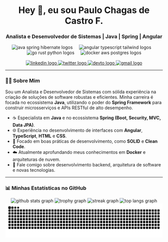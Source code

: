 <h1 align="center">Hey 👋, eu sou Paulo Chagas de Castro F.</h1>
<h3 align="center">Analista e Desenvolvedor de Sistemas | Java | Spring | Angular</h3>

<div align="center">
  <img src="https://skillicons.dev/icons?i=java,spring,hibernate" height="60" alt="java spring hibernate logos"  />
  <img width="12" />
  <img src="https://skillicons.dev/icons?i=angular,ts,tailwind" height="60" alt="angular typescript tailwind logos"  />
  <img width="12" />
  <img src="https://skillicons.dev/icons?i=go,rust,python" height="60" alt="go rust python logos"  />
  <img width="12" />
  <img src="https://skillicons.dev/icons?i=docker,aws,postgres" height="60" alt="docker aws postgres logos"  />
</div>

<div align="center" style="margin-top: 1rem;">
  <a href="https://linkedin.com/in/paulo-chagas-de-castro-f/" target="_blank">
    <img src="https://img.shields.io/static/v1?message=LinkedIn&logo=linkedin&label=&color=0077B5&logoColor=white&labelColor=&style=for-the-badge" height="25" alt="linkedin logo"  />
  </a>
  <a href="https://twitter.com/SEU_USUARIO_TWITTER" target="_blank">
    <img src="https://img.shields.io/static/v1?message=Twitter&logo=twitter&label=&color=1DA1F2&logoColor=white&labelColor=&style=for-the-badge" height="25" alt="twitter logo"  />
  </a>
  <a href="https://dev.to/SEU_USUARIO_DEVTO" target="_blank">
    <img src="https://img.shields.io/static/v1?message=dev.to&logo=dev.to&label=&color=0A0A0A&logoColor=white&labelColor=&style=for-the-badge" height="25" alt="devto logo"  />
  </a>
  <a href="mailto:SEU-EMAIL@DOMINIO.COM" target="_blank">
    <img src="https://img.shields.io/static/v1?message=Email&logo=gmail&label=&color=D14836&logoColor=white&labelColor=&style=for-the-badge" height="25" alt="gmail logo" />
  </a>
</div>

---

### 👨‍💻 Sobre Mim

Sou um Analista e Desenvolvedor de Sistemas com sólida experiência na criação de soluções de software robustas e eficientes. Minha carreira é focada no ecossistema **Java**, utilizando o poder do **Spring Framework** para construir microsserviços e APIs RESTful de alto desempenho.

- ☕ Especialista em **Java** e no ecossistema **Spring (Boot, Security, MVC, Data JPA)**.
- 🌐 Experiência no desenvolvimento de interfaces com **Angular**, **TypeScript**, **HTML** e **CSS**.
- 🚀 Focado em boas práticas de desenvolvimento, como **SOLID** e **Clean Code**.
- ☁️ Atualmente aprofundando meus conhecimentos em **Docker** e arquiteturas de nuvem.
- 💬 Fale comigo sobre desenvolvimento backend, arquitetura de software e novas tecnologias.

---

### 📊 Minhas Estatísticas no GitHub

<div align="center">
  <img src="https://github-readme-stats.vercel.app/api?username=Dev-Universe-Castro&show_icons=true&theme=dracula&include_all_commits=true&count_private=true" height="150" alt="github stats graph"  />
  <img src="https://github-profile-trophy.vercel.app?username=Dev-Universe-Castro&theme=dracula&column=-1&row=1&margin-w=8&margin-h=8&no-bg=false&no-frame=false" height="150" alt="trophy graph"  />
  <img src="https://streak-stats.demolab.com?user=Dev-Universe-Castro&locale=pt_BR&mode=daily&theme=dracula&hide_border=false&border_radius=5" height="150" alt="streak graph"  />
  <img src="https://github-readme-stats.vercel.app/api/top-langs/?username=Dev-Universe-Castro&layout=compact&langs_count=7&theme=dracula" height="150" alt="top langs graph"  />
</div>

<picture>
  <source media="(prefers-color-scheme: dark)" srcset="https://raw.githubusercontent.com/Dev-Universe-Castro/Dev-Universe-Castro/output/pacman-contribution-graph-dark.svg">
  <source media="(prefers-color-scheme: light)" srcset="https://raw.githubusercontent.com/Dev-Universe-Castro/Dev-Universe-Castro/output/pacman-contribution-graph.svg">
  <img alt="pacman contribution graph" src="https://raw.githubusercontent.com/Dev-Universe-Castro/Dev-Universe-Castro/output/pacman-contribution-graph.svg">
</picture>
